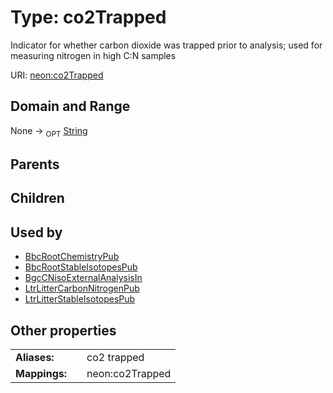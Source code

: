 
# Type: co2Trapped


Indicator for whether carbon dioxide was trapped prior to analysis; used for measuring nitrogen in high C:N samples

URI: [neon:co2Trapped](https://data.neonscience.org/co2Trapped)


## Domain and Range

None ->  <sub>OPT</sub> [String](types/String.md)

## Parents


## Children


## Used by

 * [BbcRootChemistryPub](BbcRootChemistryPub.md)
 * [BbcRootStableIsotopesPub](BbcRootStableIsotopesPub.md)
 * [BgcCNisoExternalAnalysisIn](BgcCNisoExternalAnalysisIn.md)
 * [LtrLitterCarbonNitrogenPub](LtrLitterCarbonNitrogenPub.md)
 * [LtrLitterStableIsotopesPub](LtrLitterStableIsotopesPub.md)

## Other properties

|  |  |  |
| --- | --- | --- |
| **Aliases:** | | co2 trapped |
| **Mappings:** | | neon:co2Trapped |

